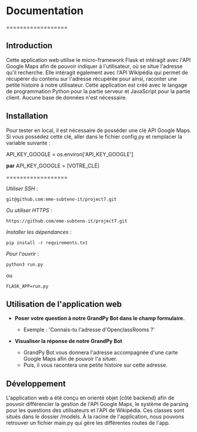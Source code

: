 # Documentation
==================
## Introduction
Cette application web utilise le micro-framework Flask et intéragit avec l'API Google Maps afin de pouvoir indiquer à l'utilisateur, où se situe l'adresse qu'il recherche. Elle intéragit également avec l'API Wikipédia qui permet de récupérer du contenu sur l'adresse récupérée pour ainsi, raconter une petite histoire à notre utilisateur. 
Cette application est créé avec le langage de programmation Python pour la partie serveur et JavaScript pour la partie client. Aucune base de données n'est nécessaire.

## Installation

Pour tester en local, il est nécessaire de posséder une clé API Google Maps.
Si vous possédez cette clé, aller dans le fichier config.py  et remplacer la variable suivante :

API_KEY_GOOGLE = os.environ['API_KEY_GOOGLE']

**par** API_KEY_GOOGLE = [VOTRE_CLÉ]

==================

_Utiliser SSH_ : 

    git@github.com:eme-subteno-it/project7.git

_Ou utiliser HTTPS_ :

    https://github.com/eme-subteno-it/project7.git

_Installer les dépendances_ :

    pip install -r requirements.txt

_Pour l'ouvrir_ :

    python3 run.py

ou

    FLASK_APP=run.py

## Utilisation de l'application web
* **Poser votre question à notre GrandPy Bot dans le champ formulaire.**
    * Exemple : 'Connais-tu l'adresse d'OpenclassRooms ?'

* **Visualiser la réponse de notre GrandPy Bot**
    * GrandPy Bot vous donnera l'adresse accompagnée d'une carte Google Maps afin de pouvoir l'a situer.
    * Puis, il vous racontera une petite histoire sur cette adresse.

## Développement
L'application web a été conçu en orienté objet (côté backend) afin de pouvoir différencier la gestion de l'API Google Maps, le système de parsing pour les questions des utilisateurs et l'API de Wikipédia. Ces classes sont situés dans le dossier /models. À la racine de l'application, nous pouvons retrouver un fichier main.py qui gère les différentes routes de l'app. 